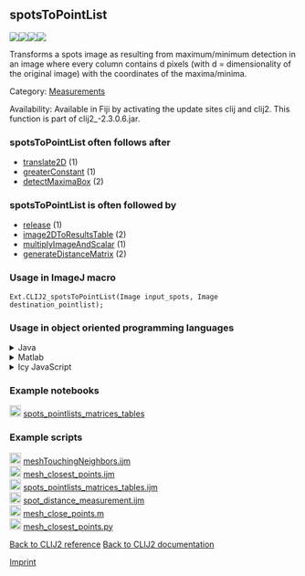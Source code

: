 ## spotsToPointList
<img src="images/mini_empty_logo.png"/><img src="images/mini_clij2_logo.png"/><img src="images/mini_clijx_logo.png"/><img src="images/mini_empty_logo.png"/>

Transforms a spots image as resulting from maximum/minimum detection in an image where every column contains d 
pixels (with d = dimensionality of the original image) with the coordinates of the maxima/minima.

Category: [Measurements](https://clij.github.io/clij2-docs/reference__measurement)

Availability: Available in Fiji by activating the update sites clij and clij2.
This function is part of clij2_-2.3.0.6.jar.

### spotsToPointList often follows after
* <a href="reference_translate2D">translate2D</a> (1)
* <a href="reference_greaterConstant">greaterConstant</a> (1)
* <a href="reference_detectMaximaBox">detectMaximaBox</a> (2)


### spotsToPointList is often followed by
* <a href="reference_release">release</a> (1)
* <a href="reference_image2DToResultsTable">image2DToResultsTable</a> (2)
* <a href="reference_multiplyImageAndScalar">multiplyImageAndScalar</a> (1)
* <a href="reference_generateDistanceMatrix">generateDistanceMatrix</a> (2)


### Usage in ImageJ macro
```
Ext.CLIJ2_spotsToPointList(Image input_spots, Image destination_pointlist);
```


### Usage in object oriented programming languages



<details>

<summary>
Java
</summary>
<pre class="highlight">// init CLIJ and GPU
import net.haesleinhuepf.clij2.CLIJ2;
import net.haesleinhuepf.clij.clearcl.ClearCLBuffer;
CLIJ2 clij2 = CLIJ2.getInstance();

// get input parameters
ClearCLBuffer input_spots = clij2.push(input_spotsImagePlus);
destination_pointlist = clij2.create(input_spots);
</pre>

<pre class="highlight">
// Execute operation on GPU
clij2.spotsToPointList(input_spots, destination_pointlist);
</pre>

<pre class="highlight">
// show result
destination_pointlistImagePlus = clij2.pull(destination_pointlist);
destination_pointlistImagePlus.show();

// cleanup memory on GPU
clij2.release(input_spots);
clij2.release(destination_pointlist);
</pre>

</details>



<details>

<summary>
Matlab
</summary>
<pre class="highlight">% init CLIJ and GPU
clij2 = init_clatlab();

% get input parameters
input_spots = clij2.pushMat(input_spots_matrix);
destination_pointlist = clij2.create(input_spots);
</pre>

<pre class="highlight">
% Execute operation on GPU
clij2.spotsToPointList(input_spots, destination_pointlist);
</pre>

<pre class="highlight">
% show result
destination_pointlist = clij2.pullMat(destination_pointlist)

% cleanup memory on GPU
clij2.release(input_spots);
clij2.release(destination_pointlist);
</pre>

</details>



<details>

<summary>
Icy JavaScript
</summary>
<pre class="highlight">// init CLIJ and GPU
importClass(net.haesleinhuepf.clicy.CLICY);
importClass(Packages.icy.main.Icy);

clij2 = CLICY.getInstance();

// get input parameters
input_spots_sequence = getSequence();
input_spots = clij2.pushSequence(input_spots_sequence);
destination_pointlist = clij2.create(input_spots);
</pre>

<pre class="highlight">
// Execute operation on GPU
clij2.spotsToPointList(input_spots, destination_pointlist);
</pre>

<pre class="highlight">
// show result
destination_pointlist_sequence = clij2.pullSequence(destination_pointlist)
Icy.addSequence(destination_pointlist_sequence);
// cleanup memory on GPU
clij2.release(input_spots);
clij2.release(destination_pointlist);
</pre>

</details>





### Example notebooks
<a href="https://clij.github.io/clij2-docs/md/spots_pointlists_matrices_tables"><img src="images/language_macro.png" height="20"/></a> [spots_pointlists_matrices_tables](https://clij.github.io/clij2-docs/md/spots_pointlists_matrices_tables)  




### Example scripts
<a href="https://github.com/clij/clij2-docs/blob/master/src/main/macro/meshTouchingNeighbors.ijm"><img src="images/language_macro.png" height="20"/></a> [meshTouchingNeighbors.ijm](https://github.com/clij/clij2-docs/blob/master/src/main/macro/meshTouchingNeighbors.ijm)  
<a href="https://github.com/clij/clij2-docs/blob/master/src/main/macro/mesh_closest_points.ijm"><img src="images/language_macro.png" height="20"/></a> [mesh_closest_points.ijm](https://github.com/clij/clij2-docs/blob/master/src/main/macro/mesh_closest_points.ijm)  
<a href="https://github.com/clij/clij2-docs/blob/master/src/main/macro/spots_pointlists_matrices_tables.ijm"><img src="images/language_macro.png" height="20"/></a> [spots_pointlists_matrices_tables.ijm](https://github.com/clij/clij2-docs/blob/master/src/main/macro/spots_pointlists_matrices_tables.ijm)  
<a href="https://github.com/clij/clij2-docs/blob/master/src/main/macro/spot_distance_measurement.ijm"><img src="images/language_macro.png" height="20"/></a> [spot_distance_measurement.ijm](https://github.com/clij/clij2-docs/blob/master/src/main/macro/spot_distance_measurement.ijm)  
<a href="https://github.com/clij/clatlab/blob/master/src/main/matlab/mesh_close_points.m"><img src="images/language_matlab.png" height="20"/></a> [mesh_close_points.m](https://github.com/clij/clatlab/blob/master/src/main/matlab/mesh_close_points.m)  
<a href="https://github.com/clij/clij2-docs/blob/master/src/main/jython/mesh_closest_points.py"><img src="images/language_jython.png" height="20"/></a> [mesh_closest_points.py](https://github.com/clij/clij2-docs/blob/master/src/main/jython/mesh_closest_points.py)  


[Back to CLIJ2 reference](https://clij.github.io/clij2-docs/reference)
[Back to CLIJ2 documentation](https://clij.github.io/clij2-docs)

[Imprint](https://clij.github.io/imprint)
